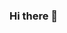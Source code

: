 ### Hi there 👋

<!--
**Robro313/Robro313** is a ✨ _special_ ✨ repository because its `README.md` (this file) appears on your GitHub profile.

Name: Rohil Singh
Major: Computer Science
Graduation Year: 2027